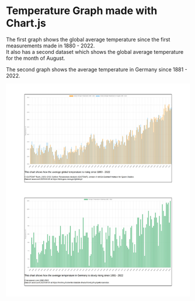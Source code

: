 # Temperature Graph made with Chart.js

The first graph shows the global average temperature since
the first measurements made in 1880 - 2022. <br>
It also has a second dataset which shows the global
average temperature for the month of August.

The second graph shows the average temperature in Germany
since 1881 - 2022.

![](/img/screenshot.jpg)
